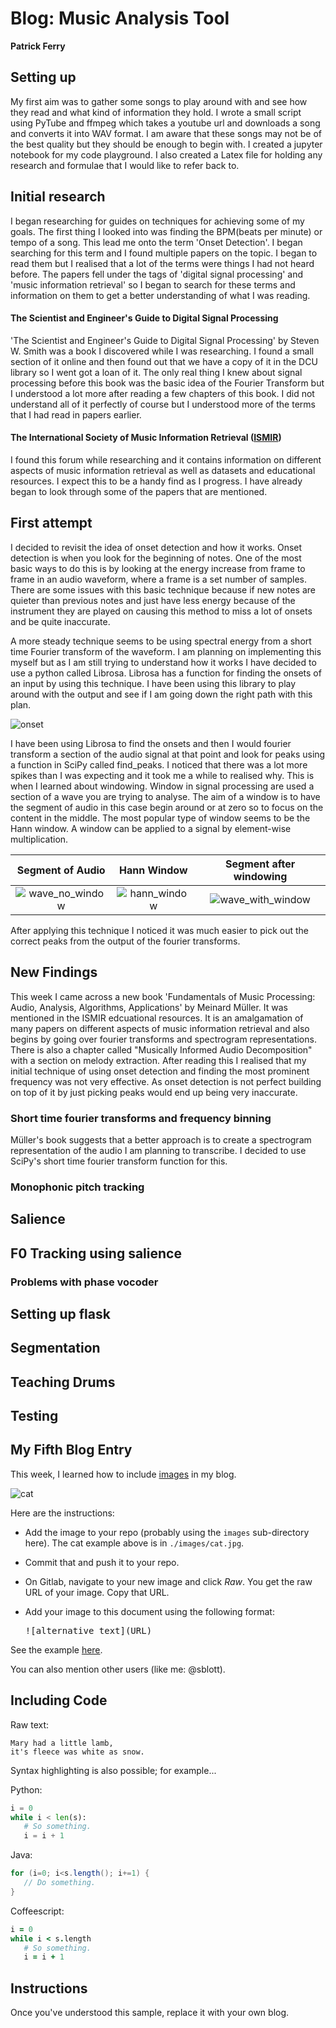 # Blog: Music Analysis Tool

**Patrick Ferry**

## Setting up

My first aim was to gather some songs to play around with and see how they read and what kind of information they hold. 
I wrote  a small script using PyTube and ffmpeg which takes a youtube url and downloads a song and converts it into WAV 
format. I am aware that these songs may not be of the best quality but they should be enough to begin with. I created a 
jupyter notebook for my code playground. I also created a Latex file for holding any research and formulae that I would 
like to refer back to. 

## Initial research
I began researching for guides on techniques for achieving some of my goals. The first thing I looked into was finding 
the BPM(beats per minute) or tempo of a song. This lead me onto the term 'Onset Detection'. I began searching for this 
term and I found multiple papers on the topic. I began to read them but I realised that a lot of the terms were things
I had not heard before. The papers fell under the tags of 'digital signal processing' and 'music information retrieval' 
so I began to search for these terms and information on them to get a better understanding of what I was reading. 
#### The Scientist and Engineer's Guide to Digital Signal Processing
'The Scientist and Engineer's Guide to Digital Signal Processing' by Steven W. Smith was a book I discovered while I 
was researching. I found a small section of it online and then found out that we have a copy of it in the DCU library so
I went got a loan of it. The only real thing I knew about signal processing before this book was the basic idea of the 
Fourier Transform but I understood a lot more after reading a few chapters of this book. I did not understand all of it
perfectly of course but I understood more of the terms that I had read in papers earlier.

#### The International Society of Music Information Retrieval ([ISMIR](http://ismir.net/))
I found this forum while researching and it contains information on different aspects of music information retrieval as
well as datasets and educational resources. I expect this to be a handy find as I progress. I have already began to look
through some of the papers that are mentioned.

## First attempt
I decided to revisit the idea of onset detection and how it works. Onset detection is when you look for the beginning of
notes. One of the most basic ways to do this is by looking at the energy increase from frame to frame in an audio 
waveform, where a frame is a set number of samples. There are some issues with this basic technique because if new notes
are quieter than previous notes and just have less energy because of the instrument they are played on causing this 
method to miss a lot of onsets and be quite inaccurate.

A more steady technique seems to be using spectral energy from a short time Fourier transform of the waveform. I am 
planning on implementing this myself but as I am still trying to understand how it works I have decided to use a python
called Librosa. Librosa has a function for finding the onsets of an input by using this technique. I have been using 
this library to play around with the output and see if I am going down the right path with this plan.


![onset](https://gitlab.computing.dcu.ie/ferryp2/2019-ca400-ferryp2/raw/master/docs/blog/images/onset.png)

I have been using Librosa to find the onsets and then I would fourier transform a section of the audio signal at that 
point and look for peaks using a function in SciPy called find_peaks. I noticed that there was a lot more spikes than 
I was expecting and it took me a while to realised why. This is when I learned about windowing. Window in signal 
processing are used a section of a wave you are trying to analyse. The aim of a window is to have the segment of audio 
in this case begin around or at zero so to focus on the content in the middle. The most popular type of window seems to
be the Hann window. A window can be applied to a signal by element-wise multiplication.

Segment of Audio             |  Hann Window          | Segment after windowing           |
:-------------------------:|:-------------------------:|:-------------------------:|
![wave_no_window](https://gitlab.computing.dcu.ie/ferryp2/2019-ca400-ferryp2/raw/master/docs/blog/images/nowindow.png)  |  ![hann_window](https://gitlab.computing.dcu.ie/ferryp2/2019-ca400-ferryp2/raw/master/docs/blog/images/window.png)  | ![wave_with_window](https://gitlab.computing.dcu.ie/ferryp2/2019-ca400-ferryp2/raw/master/docs/blog/images/applied_window.png)|

After applying this technique I noticed it was much easier to pick out the correct peaks from the output of the fourier 
transforms.

## New Findings
This week I came across a new book 'Fundamentals of Music Processing: Audio, Analysis, Algorithms, Applications' by 
Meinard Müller. It was mentioned in the ISMIR edcuational resources. It is an amalgamation of many papers on different
aspects of music information retrieval and also begins by going over fourier transforms and spectrogram representations.
There is also a chapter called "Musically Informed Audio Decomposition" with a section on melody extraction. After reading 
this I realised that my initial technique of using onset detection and finding the most prominent frequency was not very
effective. As onset detection is not perfect building on top of it by just picking peaks would end up being very inaccurate.


### Short time fourier transforms and frequency binning
Müller's book suggests that a better approach is to create a spectrogram representation of the audio I am planning to 
transcribe. I decided to use SciPy's short time fourier transform function for this. 
### Monophonic pitch tracking

## Salience
## F0 Tracking using salience

### Problems with phase vocoder 

## Setting up flask

## Segmentation 

## Teaching Drums

## Testing

## My Fifth Blog Entry

This week, I learned how to include
[images](https://github.com/adam-p/markdown-here/wiki/Markdown-Cheatsheet#images)
in my blog.

![cat](https://gitlab.computing.dcu.ie/sblott/2018-ca400-XXXX/raw/master/docs/blog/images/cat.jpg)

Here are the instructions:

- Add the image to your repo (probably using the `images` sub-directory here).
  The cat example above is in `./images/cat.jpg`.

- Commit that and push it to your repo.

- On Gitlab, navigate to your new image and click *Raw*.  You get the raw URL of your image.  Copy that URL.

- Add your image to this document using the following format:

    <pre>![alternative text](URL)</pre>

See the example [here](https://gitlab.computing.dcu.ie/sblott/2018-ca400-XXXX/raw/master/docs/blog/blog.md).

You can also mention other users (like me: @sblott).

## Including Code

Raw text:
```
Mary had a little lamb,
it's fleece was white as snow.
```

Syntax highlighting is also possible; for example...

Python:
```python
i = 0
while i < len(s):
   # So something.
   i = i + 1
```

Java:
```java
for (i=0; i<s.length(); i+=1) {
   // Do something.
}
```

Coffeescript:
```coffeescript
i = 0
while i < s.length
   # So something.
   i = i + 1
```

## Instructions

Once you've understood this sample, replace it with your own blog.
